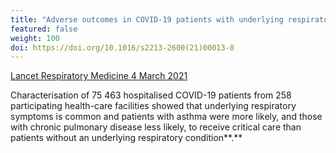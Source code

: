 ```yaml
---
title: "Adverse outcomes in COVID-19 patients with underlying respiratory conditions"
featured: false
weight: 100
doi: https://doi.org/10.1016/s2213-2600(21)00013-8
---
```


[Lancet Respiratory Medicine 4 March 2021]({{page.doi}})

Characterisation of 75 463 hospitalised COVID-19 patients from 258
participating health-care facilities showed that underlying respiratory
symptoms is common and patients with asthma were more likely, and those
with chronic pulmonary disease less likely, to receive critical care
than patients without an underlying respiratory condition**.**
